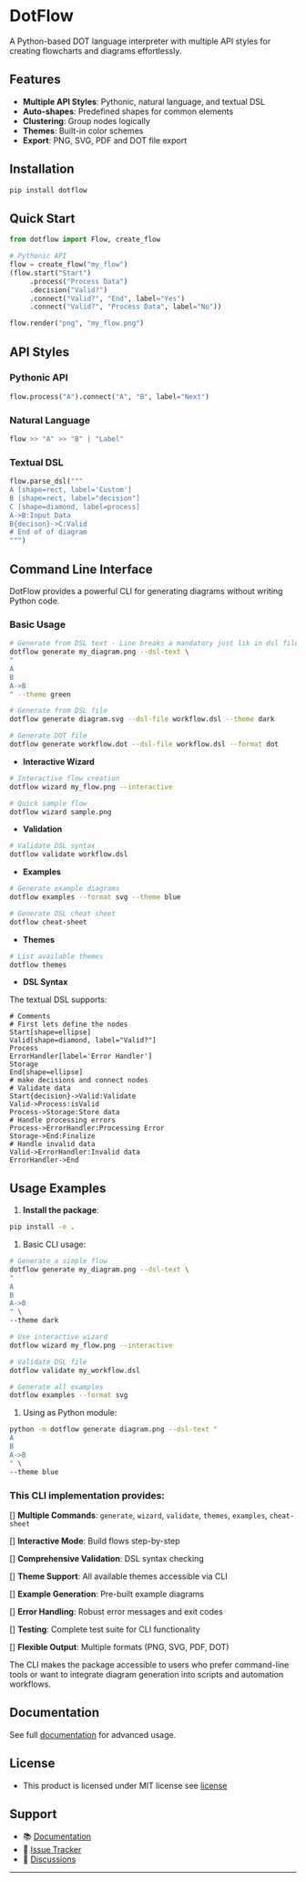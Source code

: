 # DotFlow

A Python-based DOT language interpreter with multiple API styles for creating flowcharts and diagrams effortlessly.

## Features

- **Multiple API Styles**: Pythonic, natural language, and textual DSL
- **Auto-shapes**: Predefined shapes for common elements
- **Clustering**: Group nodes logically
- **Themes**: Built-in color schemes
- **Export**: PNG, SVG, PDF and DOT file export

## Installation

```bash
pip install dotflow
```

## Quick Start

```python
from dotflow import Flow, create_flow

# Pythonic API
flow = create_flow("my_flow")
(flow.start("Start")
     .process("Process Data")
     .decision("Valid?")
     .connect("Valid?", "End", label="Yes")
     .connect("Valid?", "Process Data", label="No"))

flow.render("png", "my_flow.png")
```

## API Styles

### Pythonic API
```python
flow.process("A").connect("A", "B", label="Next")
```

### Natural Language
```python
flow >> "A" >> "B" | "Label"
```

### Textual DSL
```python
flow.parse_dsl("""
A [shape=rect, label='Custom']
B [shape=rect, label="decision"]
C [shape=diamond, label=process]
A->B:Input Data
B{decison}->C:Valid
# End of of diagram
""")
```

## Command Line Interface

DotFlow provides a powerful CLI for generating diagrams without writing Python code.

### Basic Usage

```bash
# Generate from DSL text - Line breaks a mandatory just lik in dsl file
dotflow generate my_diagram.png --dsl-text \
"
A
B
A->B
" --theme green

# Generate from DSL file
dotflow generate diagram.svg --dsl-file workflow.dsl --theme dark

# Generate DOT file
dotflow generate workflow.dot --dsl-file workflow.dsl --format dot
```

- **Interactive Wizard**

```bash
# Interactive flow creation
dotflow wizard my_flow.png --interactive

# Quick sample flow
dotflow wizard sample.png
```

- **Validation**

```bash
# Validate DSL syntax
dotflow validate workflow.dsl
```

- **Examples**

```bash
# Generate example diagrams
dotflow examples --format svg --theme blue

# Generate DSL cheat sheet
dotflow cheat-sheet
```

- **Themes**

```bash
# List available themes
dotflow themes
```

- **DSL Syntax**

The textual DSL supports:

```dsl
# Comments
# First lets define the nodes
Start[shape=ellipse]
Valid[shape=diamond, label="Valid?"]
Process
ErrorHandler[label='Error Handler']
Storage
End[shape=ellipse]
# make decisions and connect nodes
# Validate data
Start{decision}->Valid:Validate
Valid->Process:isValid
Process->Storage:Store data
# Handle processing errors
Process->ErrorHandler:Processing Error
Storage->End:Finalize
# Handle invalid data
Valid->ErrorHandler:Invalid data
ErrorHandler->End

```

## Usage Examples

1. **Install the package**:
```bash
pip install -e .
```

1. Basic CLI usage:

```bash
# Generate a simple flow
dotflow generate my_diagram.png --dsl-text \
"
A
B
A->B
" \
--theme dark

# Use interactive wizard
dotflow wizard my_flow.png --interactive

# Validate DSL file
dotflow validate my_workflow.dsl

# Generate all examples
dotflow examples --format svg
```

1. Using as Python module:

```bash
python -m dotflow generate diagram.png --dsl-text "
A
B
A->B
" \
--theme blue
```

### This CLI implementation provides:

[] **Multiple Commands**: `generate`, `wizard`, `validate`, `themes`, `examples`, `cheat-sheet`

[] **Interactive Mode**: Build flows step-by-step

[] **Comprehensive Validation**: DSL syntax checking

[] **Theme Support**: All available themes accessible via CLI

[] **Example Generation**: Pre-built example diagrams

[] **Error Handling**: Robust error messages and exit codes

[] **Testing**: Complete test suite for CLI functionality

[] **Flexible Output**: Multiple formats (PNG, SVG, PDF, DOT)

The CLI makes the package accessible to users who prefer command-line tools or want to integrate diagram generation into scripts and automation workflows.

## Documentation
See full [documentation](https://dotflow.readthedocs.io/) for advanced usage.


## License
- This product is licensed under MIT license see [license](./LICENSE)

## Support

- 📚 [Documentation](https://github.com/skye-cyber/dotflow/docs)
- 🐛 [Issue Tracker](https://github.com/skye-cyber/dotflow/issues)
- 💬 [Discussions](https://github.com/skye-cyber/dotflow/discussions)

---
